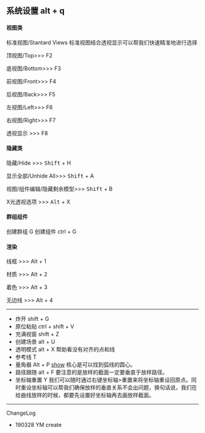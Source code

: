 ## 系统设置 alt + q

#### 视图类
标准视图/Stantard Views 标准视图结合透视显示可以帮我们快速精准地进行选择

顶视图/Top>>> F2

底视图/Bottom>>> F3

前视图/Front>>> F4

后视图/Back>>> F5

左视图/Left>>> F6

右视图/Right>>> F7

透视显示 >>> F8

#### 隐藏类

隐藏/Hide >>> <kbd>Shift</kbd> + H

显示全部/Unhide All>>> <kbd>Shift</kbd> + A

视图/组件编辑/隐藏剩余模型>>> <kbd>Shift</kbd> + B

X光透视选项 >>> <kbd>Alt</kbd> + X

#### 群组组件

创建群组 G
创建组件 ctrl + G

#### 渲染

线框 >>>  Alt + 1

材质 >>>  Alt + 2

着色 >>>  Alt + 3

无边线 >>>  Alt + 4

---

- 炸开 shift + G
- 原位粘贴 ctrl + shift + V
- 充满视窗 shift + Z
- 创建场景 alt + U
- 透明模式 alt + X  帮助看没有对齐的点和线
- 参考线 T
- 量角器 Alt + P [show](http://www.360doc.com/content/18/0306/22/13671173_734870078.shtml)
核心是可以找到弧线的圆心。
- 路径跟随 alt + F  要注意的是放样的截面一定要垂直于放样路径。
- 坐标轴重置 Y 我们可以随时通过右键坐标轴>重置来将坐标轴重设回原点。同时重设坐标轴可以帮我们确保放样的垂直关系不会出问题，换句话说，我们在给曲线放样的时候，都要先设置好坐标轴再去画放样截面。

---
ChangeLog

- 190328 YM create
